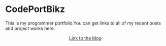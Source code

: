 # CodePortBikz
This is my programmer portfolio.You can get links to all of my recent posts and project works here.
<p><center><a href="https://bikz007.github.io/CodePortBikz/">Link to the blog</a></center></p>
